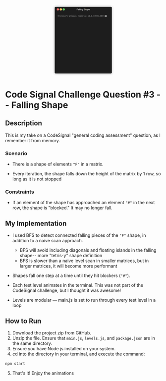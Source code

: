 <div align = "center">
    <img src="./falling_shape.gif" alt="Demo" width = "40%"/>
</div>

# Code Signal Challenge Question #3 -- Falling Shape

## Description
This is my take on a CodeSignal "general coding assessment" question, as I remember it from memory.

### Scenario
- There is a shape of elements `"F"` in a matrix.

- Every iteration, the shape falls down the height of the matrix by 1 row, so long as it is not stopped

### Constraints
- If an element of the shape has approached an element `"#"` in the next row, the shape is "blocked." It may no longer fall.

## My Implementation
- I used BFS to detect connected falling pieces of the `"F"` shape, in addition to a naive scan approach.
    - BFS will avoid including diagonals and floating islands in the falling shape-- more "tetris-y" shape definition
    - BFS is slower than a naive level scan in smaller matrices, but in larger matrices, it will become more performant

- Shapes fall one step at a time until they hit blockers (`"#"`).

- Each test level animates in the terminal. This was not part of the CodeSignal challenge, but I thought it was awesome!

- Levels are modular — main.js is set to run through every test level in a loop

## How to Run

1. Download the project zip from GitHub.
2. Unzip the file. Ensure that `main.js`, `levels.js`, and `package.json` are in the same directory.
3. Ensure you have Node.js installed on your system.
4. cd into the directory in your terminal, and execute the command:
```bash
npm start
```
5. That's it! Enjoy the animations

